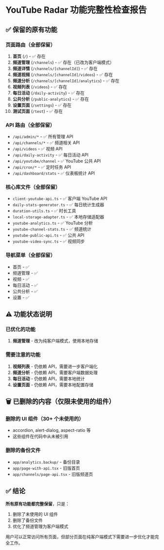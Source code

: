 # YouTube Radar 功能完整性检查报告

## ✅ 保留的原有功能

### 页面路由（全部保留）
1. **首页** (`/`) - ✅ 存在
2. **频道管理** (`/channels`) - ✅ 存在（已改为客户端模式）
3. **频道详情** (`/channels/[channelId]`) - ✅ 存在
4. **频道视频** (`/channels/[channelId]/videos`) - ✅ 存在
5. **频道分析** (`/channels/[channelId]/analytics`) - ✅ 存在
6. **视频列表** (`/videos`) - ✅ 存在
7. **每日活动** (`/daily-activity`) - ✅ 存在
8. **公共分析** (`/public-analytics`) - ✅ 存在
9. **设置页面** (`/settings`) - ✅ 存在
10. **测试页面** (`/test`) - ✅ 存在

### API 路由（全部保留）
- `/api/admin/*` - ✅ 所有管理 API
- `/api/channels/*` - ✅ 频道相关 API
- `/api/videos` - ✅ 视频 API
- `/api/daily-activity` - ✅ 每日活动 API
- `/api/youtube/channel` - ✅ YouTube 公共 API
- `/api/cron/*` - ✅ 定时任务 API
- `/api/dashboard/stats` - ✅ 仪表板统计 API

### 核心库文件（全部保留）
- `client-youtube-api.ts` - ✅ 客户端 YouTube API
- `daily-stats-generator.ts` - ✅ 每日统计生成器
- `duration-utils.ts` - ✅ 时长工具
- `local-storage-adapter.ts` - ✅ 本地存储适配器
- `youtube-analytics.ts` - ✅ YouTube 分析
- `youtube-channel-stats.ts` - ✅ 频道统计
- `youtube-public-api.ts` - ✅ 公共 API
- `youtube-video-sync.ts` - ✅ 视频同步

### 导航菜单（全部保留）
- 首页 - ✅
- 频道管理 - ✅
- 视频 - ✅
- 每日活动 - ✅
- 公共分析 - ✅
- 设置 - ✅

## ⚠️ 功能状态说明

### 已优化的功能
1. **频道管理** - 改为纯客户端模式，使用本地存储

### 需要注意的功能
1. **视频列表** - 仍依赖 API，需要进一步客户端化
2. **频道分析** - 仍依赖 API，需要客户端数据处理
3. **每日活动** - 仍依赖 API，需要本地统计
4. **设置页面** - 仍依赖 API，需要本地配置存储

## 🗑️ 已删除的内容（仅限未使用的组件）

### 删除的 UI 组件（30+ 个未使用的）
- accordion, alert-dialog, aspect-ratio 等
- 这些组件在代码中从未被引用

### 删除的备份文件
- `app/analytics.backup/` - 备份目录
- `app/page-with-api.tsx` - 旧版首页
- `app/channels/page-api.tsx` - 旧版频道页

## ✅ 结论

**所有原有功能都完整保留**，只是：
1. 删除了未使用的 UI 组件
2. 删除了备份文件
3. 优化了频道管理为客户端模式

用户可以正常访问所有页面，但部分页面在纯客户端模式下需要进一步优化才能完全工作。